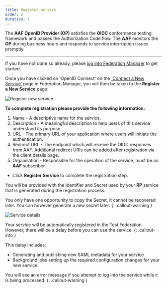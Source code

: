 ```yaml
---
title: Register service
order: 2
duration: 1
---
```


The **AAF OpenID Provider (OP)** satisfies the **OIDC** conformance testing framework and passes the Authorization Code flow. The **AAF** monitors the **OP** during business hours and responds to service interruption issues promptly.

---
If you have not done so already, please [log into Federation Manager](/log-into-federation-manager/01-overview) to get started.

Once you have clicked on 'OpenID Connect' on the ['Connect a New Service'](https://manager.test.aaf.edu.au/connected_services/new) page in Federation Manager, you will then be taken to the **Register a New Service** page:

![Register new service](/assets/images/connect-an-oidc-service/register-oidc-service.png)

**To complete registration please provide the following information:**

1. Name - A descriptive name for the service.
2. Description - A meaningful description to help users of this service understand its purpose.
3. URL - The primary URL of your application where users will initiate the authentication.
4. Redirect URL - The endpoint which will receive the OIDC responses from AAF. Additional redirect URIs can be added after registration via the client details page.
5. Organisation - Responsible for the operation of the service, must be an **AAF** subscriber.


- Click **Register Service** to complete the registration step.

You will be provided with the Identifier and Secret used by your **RP** service that is generated during the registration process.

You only have one opportunity to copy the Secret, it cannot be recovered later. You can however generate a new secret later.
{: .callout-warning }

![Service details](/assets/images/connect-an-oidc-service/service-details.png)

Your service will be automatically registered in the Test Federation. However, there will be a delay before you can use the service. 
{: .callout-info }

This delay includes:
- Generating and publishing new SAML metadata for your service
- Background jobs setting up the required configuration changes for your new service

You will see an error message if you attempt to log into the service while it is being processed.
{: .callout-warning }